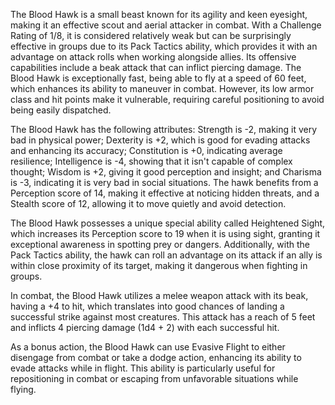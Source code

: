 The Blood Hawk is a small beast known for its agility and keen eyesight, making it an effective scout and aerial attacker in combat. With a Challenge Rating of 1/8, it is considered relatively weak but can be surprisingly effective in groups due to its Pack Tactics ability, which provides it with an advantage on attack rolls when working alongside allies. Its offensive capabilities include a beak attack that can inflict piercing damage. The Blood Hawk is exceptionally fast, being able to fly at a speed of 60 feet, which enhances its ability to maneuver in combat. However, its low armor class and hit points make it vulnerable, requiring careful positioning to avoid being easily dispatched.

The Blood Hawk has the following attributes: Strength is -2, making it very bad in physical power; Dexterity is +2, which is good for evading attacks and enhancing its accuracy; Constitution is +0, indicating average resilience; Intelligence is -4, showing that it isn't capable of complex thought; Wisdom is +2, giving it good perception and insight; and Charisma is -3, indicating it is very bad in social situations. The hawk benefits from a Perception score of 14, making it effective at noticing hidden threats, and a Stealth score of 12, allowing it to move quietly and avoid detection.

The Blood Hawk possesses a unique special ability called Heightened Sight, which increases its Perception score to 19 when it is using sight, granting it exceptional awareness in spotting prey or dangers. Additionally, with the Pack Tactics ability, the hawk can roll an advantage on its attack if an ally is within close proximity of its target, making it dangerous when fighting in groups.

In combat, the Blood Hawk utilizes a melee weapon attack with its beak, having a +4 to hit, which translates into good chances of landing a successful strike against most creatures. This attack has a reach of 5 feet and inflicts 4 piercing damage (1d4 + 2) with each successful hit.

As a bonus action, the Blood Hawk can use Evasive Flight to either disengage from combat or take a dodge action, enhancing its ability to evade attacks while in flight. This ability is particularly useful for repositioning in combat or escaping from unfavorable situations while flying.